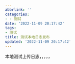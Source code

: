 ```yaml
---
abbrlink: ''
categories:
- - 测试
date: '2022-11-09 20:17:42'
tags:
- 测试
title: 测试本地日志发布
updated: '2022-11-09 20:17:42'
---
```

本地测试上传日志，，，，，